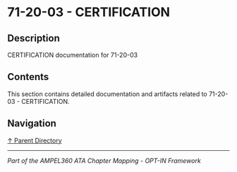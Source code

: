 # 71-20-03 - CERTIFICATION

## Description

CERTIFICATION documentation for 71-20-03

## Contents

This section contains detailed documentation and artifacts related to 71-20-03 - CERTIFICATION.

## Navigation

[↑ Parent Directory](../README.md)

---

*Part of the AMPEL360 ATA Chapter Mapping - OPT-IN Framework*
